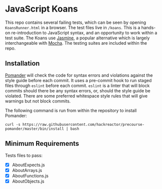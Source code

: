 # JavaScript Koans

This repo contains several failing tests, which can be seen by opening ```KoansRunner.html``` in a browser. The test files live in ```/koans```. This is a hands-on re-introduction to JavaScript syntax, and an opportunity to work within a test suite. The Koans use [Jasmine](https://jasmine.github.io/1.3/introduction.html), a popular alternative which is largely interchangeable with [Mocha](https://mochajs.org/). The testing suites are included within the repo.

## Installation
[Pomander](https://github.com/hackreactor/precourse-pomander) will check the code for syntax errors and violations against the style guide before each commit. It uses a pre-commit hook to run staged files through ```eslint``` before each commit. ```eslint``` is a linter that will block commits should there be any syntax errors, or, should the style guide be violated. There are some preferred whitespace style rules that will give warnings but not block commits.

The following command is run from within the repository to install Pomander:

```curl -s https://raw.githubusercontent.com/hackreactor/precourse-pomander/master/bin/install | bash```

## Minimum Requirements
Tests files to pass:
  - [x] AboutExpects.js
  - [x] AboutArrays.js
  - [x] AboutFunctions.js
  - [x] AboutObjects.js
